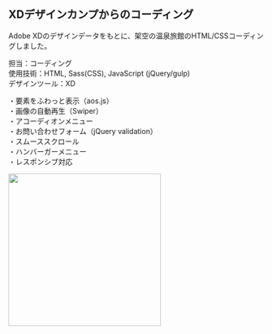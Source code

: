 ## XDデザインカンプからのコーディング  
Adobe XDのデザインデータをもとに、架空の温泉旅館のHTML/CSSコーディングしました。
  
担当：コーディング  
使用技術：HTML, Sass(CSS), JavaScript (jQuery/gulp)  
デザインツール：XD  
  
・要素をふわっと表示（aos.js）  
・画像の自動再生（Swiper）  
・アコーディオンメニュー  
・お問い合わせフォーム（jQuery validation）  
・スムーススクロール  
・ハンバーガーメニュー  
・レスポンシブ対応  
  
  <img src="https://user-images.githubusercontent.com/73923419/153964369-b1262470-fd8f-4bdf-8918-51f151651e66.png" width="300px">
